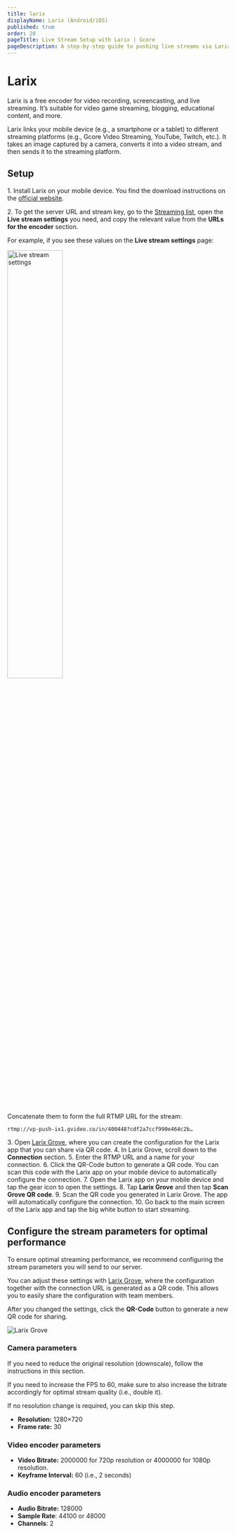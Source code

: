 ```yaml
---
title: larix
displayName: Larix (Android/iOS)
published: true
order: 20
pageTitle: Live Stream Setup with Larix | Gcore
pageDescription: A step-by-step guide to pushing live streams via Larix.
---
```


# Larix

Larix is a free encoder for video recording, screencasting, and live streaming. It’s suitable for video game streaming, blogging, educational content, and more.

Larix links your mobile device (e.g., a smartphone or a tablet) to different streaming platforms (e.g., Gcore Video Streaming, YouTube, Twitch, etc.). It takes an image captured by a camera, converts it into a video stream, and then sends it to the streaming platform.

## Setup

1\. Install Larix on your mobile device. You find the download instructions on the <a href="https://softvelum.com/larix/" target="_blank">official website</a>.

2\. To get the server URL and stream key, go to the <a href="https://streaming.gcore.com/streaming/list" target="_blank">Streaming list</a>, open the **Live stream settings** you need, and copy the relevant value from the **URLs for the encoder** section.

For example, if you see these values on the **Live stream settings** page:

<img src="https://assets.gcore.pro/docs/streaming-platform/live-streaming/push-live-streams-software/push-live-streams-via-obs/11774973436177.png" alt="Live stream settings" width="50%">

Concatenate them to form the full RTMP URL for the stream:

    rtmp://vp-push-ix1.gvideo.co/in/400448?cdf2a7ccf990e464c2b…

3\. Open <a href="https://softvelum.com/larix/grove/" target="_blank">Larix Grove</a>, where you can create the configuration for the Larix app that you can share via QR code.
4\. In Larix Grove, scroll down to the **Connection** section.
5\. Enter the RTMP URL and a name for your connection.
6\. Click the QR-Code button to generate a QR code. You can scan this code with the Larix app on your mobile device to automatically configure the connection.
7\. Open the Larix app on your mobile device and tap the gear icon to open the settings.
8\. Tap **Larix Grove** and then tap **Scan Grove QR code**.
9\. Scan the QR code you generated in Larix Grove. The app will automatically configure the connection.
10\. Go back to the main screen of the Larix app and tap the big white button to start streaming.

## Configure the stream parameters for optimal performance

To ensure optimal streaming performance, we recommend configuring the stream parameters you will send to our server.

You can adjust these settings with <a href="https://softvelum.com/larix/grove/" target="_blank">Larix Grove</a>, where the configuration together with the connection URL is generated as a QR code. This allows you to easily share the configuration with team members.

After you changed the settings, click the **QR-Code** button to generate a new QR code for sharing.

<img src="https://assets.gcore.pro/docs/streaming-platform/live-streaming/broadcasting-software/larix-grove.png" alt="Larix Grove">

### Camera parameters

If you need to reduce the original resolution (downscale), follow the instructions in this section.

If you need to increase the FPS to 60, make sure to also increase the bitrate accordingly for optimal stream quality (i.e., double it).

If no resolution change is required, you can skip this step.

-   **Resolution:** 1280×720
-   **Frame rate:** 30

### Video encoder parameters

-   **Video Bitrate:** 2000000 for 720p resolution or 4000000 for 1080p resolution.
-   **Keyframe Interval:** 60 (i.e., 2 seconds)

### Audio encoder parameters

-   **Audio Bitrate:** 128000
-   **Sample Rate**: 44100 or 48000
-   **Channels**: 2

